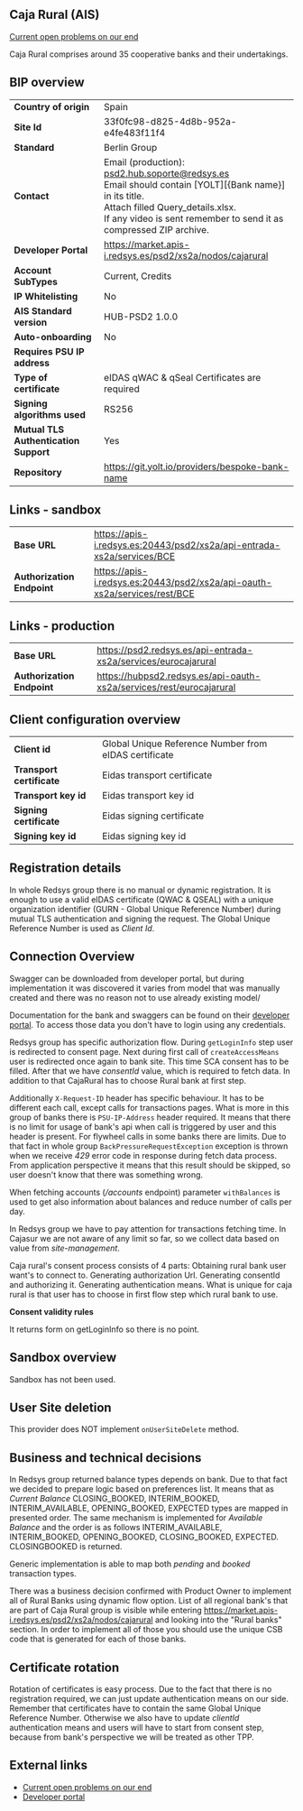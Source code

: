 ## Caja Rural (AIS)
[Current open problems on our end][1]

Caja Rural comprises around 35 cooperative banks and their undertakings.

 
## BIP overview 
|                                       |                                                                                                                                                                                                                             |
|---------------------------------------|-----------------------------------------------------------------------------------------------------------------------------------------------------------------------------------------------------------------------------|
| **Country of origin**                 | Spain                                                                                                                                                                                                                       | 
| **Site Id**                           | 33f0fc98-d825-4d8b-952a-e4fe483f11f4                                                                                                                                                                                        |
| **Standard**                          | Berlin Group                                                                                                                                                                                                                |
| **Contact**                           | Email (production): psd2.hub.soporte@redsys.es <br/> Email should contain [YOLT][{Bank name}] in its title.<br/> Attach filled Query_details.xlsx.<br/> If any video is sent remember to send it as compressed ZIP archive. |
| **Developer Portal**                  | https://market.apis-i.redsys.es/psd2/xs2a/nodos/cajarural                                                                                                                                                                   |
| **Account SubTypes**                  | Current, Credits                                                                                                                                                                                                            |
| **IP Whitelisting**                   | No                                                                                                                                                                                                                          |
| **AIS Standard version**              | HUB-PSD2 1.0.0                                                                                                                                                                                                              |
| **Auto-onboarding**                   | No                                                                                                                                                                                                                          |
| **Requires PSU IP address**           |                                                                                                                                                                                                                             |
| **Type of certificate**               | eIDAS qWAC & qSeal Certificates are required                                                                                                                                                                                |
| **Signing algorithms used**           | RS256                                                                                                                                                                                                                       |
| **Mutual TLS Authentication Support** | Yes                                                                                                                                                                                                                         |
| **Repository**                        | https://git.yolt.io/providers/bespoke-bank-name                                                                                                                                                                             |


## Links - sandbox
|                            |                                                                           |
|----------------------------|---------------------------------------------------------------------------|
| **Base URL**               | https://apis-i.redsys.es:20443/psd2/xs2a/api-entrada-xs2a/services/BCE    |
| **Authorization Endpoint** | https://apis-i.redsys.es:20443/psd2/xs2a/api-oauth-xs2a/services/rest/BCE |

## Links - production 
|                            |                                                                      |
|----------------------------|----------------------------------------------------------------------|
| **Base URL**               | https://psd2.redsys.es/api-entrada-xs2a/services/eurocajarural       |
| **Authorization Endpoint** | https://hubpsd2.redsys.es/api-oauth-xs2a/services/rest/eurocajarural |

## Client configuration overview
|                           |                                                       |
|---------------------------|-------------------------------------------------------|
| **Client id**             | Global Unique Reference Number from eIDAS certificate |
| **Transport certificate** | Eidas transport certificate                           |
| **Transport key id**      | Eidas transport key id                                |      
| **Signing certificate**   | Eidas signing certificate                             | 
| **Signing key id**        | Eidas signing key id                                  | 

## Registration details
In whole Redsys group there is no manual or dynamic registration. It is enough to use a valid eIDAS certificate (QWAC & QSEAL) 
with a unique organization identifier (GURN - Global Unique Reference Number) during mutual TLS authentication and signing the request.
The Global Unique Reference Number is used as _Client Id_.

## Connection Overview
Swagger can be downloaded from developer portal, but during implementation it was discovered it varies from model that was manually created
and there was no reason not to use already existing model/

Documentation for the bank and swaggers can be found on their [developer portal][3]. To access those data you don't have 
to login using any credentials.

Redsys group has specific authorization flow. During `getLoginInfo` step user is redirected to consent page. Next during
first call of `createAccessMeans` user is redirected once again to bank site. This time SCA consent has to be filled.
After that we have _consentId_ value, which is required to fetch data.
In addition to that CajaRural has to choose Rural bank at first step.

Additionally `X-Request-ID` header has specific behaviour. It has to be different each call, except calls for transactions pages.
What is more in this group of banks there is `PSU-IP-Address` header required. It means that there is no limit for usage
of bank's api when call is triggered by user and  this header is present. For flywheel calls in some banks there are limits.
Due to that fact in whole group `BackPressureRequestException` exception is thrown when we receive _429_ error code in response
during fetch data process. From application perspective it means that this result should be skipped, so user doesn't know
that there was something wrong.

When fetching accounts  (_/accounts_ endpoint) parameter `withBalances` is used to get also
information about balances and reduce number of calls per day.

In Redsys group we have to pay attention for transactions fetching time. In Cajasur we are not aware of any limit so far, so we collect data
based on value from _site-management_.

Caja rural's consent process consists of 4 parts:
Obtaining rural bank user want's to connect to.
Generating authorization Url.
Generating consentId and authorizing it.
Generating authentication means.
What is unique for caja rural is that user has to choose in first flow step which rural bank to use.

**Consent validity rules**

It returns form on getLoginInfo so there is no point.

## Sandbox overview
Sandbox has not been used.

## User Site deletion
This provider does NOT implement `onUserSiteDelete` method. 

## Business and technical decisions
In Redsys group returned balance types depends on bank. Due to that fact we decided to prepare logic based on preferences
list. It means that as _Current Balance_ CLOSING_BOOKED, INTERIM_BOOKED, INTERIM_AVAILABLE, OPENING_BOOKED, EXPECTED types
are mapped in presented order. The same mechanism is implemented for _Available Balance_ and the order is as follows 
INTERIM_AVAILABLE, INTERIM_BOOKED, OPENING_BOOKED, CLOSING_BOOKED, EXPECTED.
CLOSINGBOOKED is returned.

Generic implementation is able to map both _pending_ and _booked_ transaction types.

There was a business decision confirmed with Product Owner to implement all of Rural Banks using dynamic flow option.
List of all regional bank's that are part of Caja Rural group is visible while entering https://market.apis-i.redsys.es/psd2/xs2a/nodos/cajarural and looking into the "Rural banks" section. 
In order to implement all of those you should use the unique CSB code that is generated for each of those banks.

## Certificate rotation
Rotation of certificates is easy process. Due to the fact that there is no registration required, we can just update
authentication means on our side. Remember that certificates have to contain the same Global Unique Reference Number. 
Otherwise we also have to update _clientId_ authentication means and users will have to start from consent step, because 
from bank's perspective we will be treated as other TPP. 
 
## External links
* [Current open problems on our end][1]
* [Developer portal][3]

[1]: <https://yolt.atlassian.net/issues/?jql=project%20%3D%20%22C4PO%22%20AND%20component%20%3D%20%22CAJA%20RURAL%22>
[3]: <https://market.apis-i.redsys.es/psd2/xs2a/nodos/cajarural>


